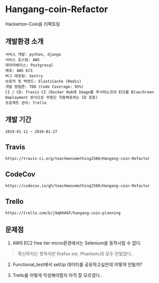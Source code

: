 # Hangang-coin-Refactor

Hackerton-Coin을 리팩토링

## 개발환경 소개

```text
서비스 개발: python, django
서비스 호스팅: AWS
데이터베이스: Postgresql
배포: AWS ECS
버그 레포팅: Sentry
브로커 및 백엔드: ElastiCache (Redis)
개발 방법론: TDD (Code Coverage: 95%)
CI / CD: Travis CI (Docker Hub에 Image를 푸시하는것과 ECS를 Blue/Green Deployment 방식으로 무중단 자동배포하는 CD 포함)
프로젝트 관리: Trello
```


## 개발 기간

```text
2019-01-11 ~ 2019-01-27
```

## Travis 

`https://travis-ci.org/teachmesomething2580/Hangang-coin-Refactor`

## CodeCov

`https://codecov.io/gh/teachmesomething2580/Hangang-coin-Refactor`

## Trello

`https://trello.com/b/j9qKKAGF/hangang-coin-planning`

## 문제점

1. AWS EC2 free tier micro환경에서는 Selenium을 동작시킬 수 없다.

> 확신하지는 못하지만 firefox esr, PhantomJS 모두 안됬었다..

2. Functional_test에서 setUp 데이터를 공유하고싶은데 어떻게 안될까?

3. Trello를 어떻게 작성해야할지 아직 잘 모르겠다..
